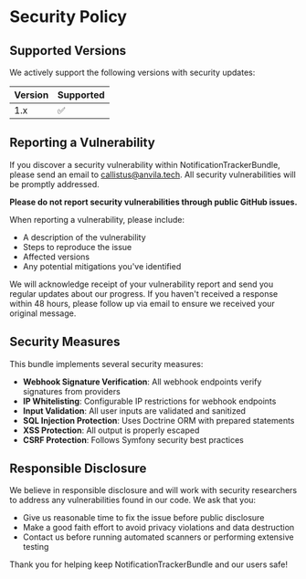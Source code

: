 # Security Policy

## Supported Versions

We actively support the following versions with security updates:

| Version | Supported          |
| ------- | ------------------ |
| 1.x     | :white_check_mark: |

## Reporting a Vulnerability

If you discover a security vulnerability within NotificationTrackerBundle, please send an email to callistus@anvila.tech. All security vulnerabilities will be promptly addressed.

**Please do not report security vulnerabilities through public GitHub issues.**

When reporting a vulnerability, please include:

- A description of the vulnerability
- Steps to reproduce the issue
- Affected versions
- Any potential mitigations you've identified

We will acknowledge receipt of your vulnerability report and send you regular updates about our progress. If you haven't received a response within 48 hours, please follow up via email to ensure we received your original message.

## Security Measures

This bundle implements several security measures:

- **Webhook Signature Verification**: All webhook endpoints verify signatures from providers
- **IP Whitelisting**: Configurable IP restrictions for webhook endpoints
- **Input Validation**: All user inputs are validated and sanitized
- **SQL Injection Protection**: Uses Doctrine ORM with prepared statements
- **XSS Protection**: All output is properly escaped
- **CSRF Protection**: Follows Symfony security best practices

## Responsible Disclosure

We believe in responsible disclosure and will work with security researchers to address any vulnerabilities found in our code. We ask that you:

- Give us reasonable time to fix the issue before public disclosure
- Make a good faith effort to avoid privacy violations and data destruction
- Contact us before running automated scanners or performing extensive testing

Thank you for helping keep NotificationTrackerBundle and our users safe!
